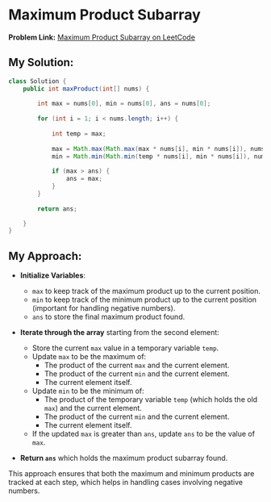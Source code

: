 # Maximum Product Subarray

**Problem Link:** [Maximum Product Subarray on LeetCode](https://leetcode.com/problems/maximum-product-subarray)

## My Solution:

```java
class Solution {
    public int maxProduct(int[] nums) {
        
        int max = nums[0], min = nums[0], ans = nums[0];
        
        for (int i = 1; i < nums.length; i++) {
            
            int temp = max; 
            
            max = Math.max(Math.max(max * nums[i], min * nums[i]), nums[i]);
            min = Math.min(Math.min(temp * nums[i], min * nums[i]), nums[i]);
            
            if (max > ans) {
                ans = max;
            }
        }
        
        return ans;

    }
}
```

## My Approach:

- **Initialize Variables**:
  - `max` to keep track of the maximum product up to the current position.
  - `min` to keep track of the minimum product up to the current position (important for handling negative numbers).
  - `ans` to store the final maximum product found.

- **Iterate through the array** starting from the second element:
  - Store the current `max` value in a temporary variable `temp`.
  - Update `max` to be the maximum of:
    - The product of the current `max` and the current element.
    - The product of the current `min` and the current element.
    - The current element itself.
  - Update `min` to be the minimum of:
    - The product of the temporary variable `temp` (which holds the old `max`) and the current element.
    - The product of the current `min` and the current element.
    - The current element itself.
  - If the updated `max` is greater than `ans`, update `ans` to be the value of `max`.

- **Return `ans`** which holds the maximum product subarray found.

This approach ensures that both the maximum and minimum products are tracked at each step, which helps in handling cases involving negative numbers.
